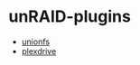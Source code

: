 # unRAID-plugins
- [unionfs](https://raw.githubusercontent.com/Starbix/unRAID-plugins/master/plugins/unionfs.plg)
- [plexdrive](https://raw.githubusercontent.com/Starbix/unRAID-plugins/master/plugins/plexdrive.plg)
